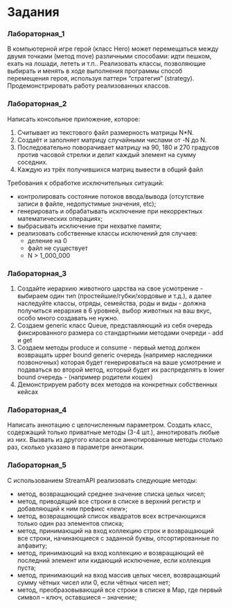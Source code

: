 # Задания
### Лабораторная_1
В компьютерной игре герой (класс Hero) может перемещаться между двумя точками (метод move) различными способами: идти пешком, ехать на лошади, лететь и т.п.. Реализовать классы, позволяющие выбирать и менять в ходе выполнения программы способ перемещения героя, используя паттерн “стратегия” (strategy). Продемонстрировать работу реализованных классов. 

### Лабораторная_2
Написать консольное приложение, которое:
1. Считывает из текстового файл размерность матрицы N*N.
2. Создаёт и заполняет матрицу случайными числами от -N до N.
3. Последовательно поворачивает матрицу на 90, 180 и 270 градусов против часовой стрелки и делит каждый элемент на сумму соседних.
4. Каждую из трёх получившихся матриц вывести в общий файл
    
Требования к обработке исключительных ситуаций:
  *	контролировать состояние потоков ввода/вывода (отсутствие записи в файле, недопустимые значения, etc);
  *	генерировать и обрабатывать исключение при некорректных математических операциях;
  *	выбрасывать исключение при нехватке памяти;
  *	реализовать собственные классы исключений для случаев: 
      -	деление на 0
      -	файл не существует
      -	N > 1_000_000
      
### Лабораторная_3
1. Создайте иерархию животного царства на свое усмотрение - выбираем один тип (простейшие/губки/хордовые и т.д.), а далее наследуйте классы, отряды, семейства, роды и виды - должна получиться иерархия в 6 уровней, выбор животных на ваш вкус, особо много создавать не нужно.
2. Создаем generic класс Queue, представляющий из себя очередь фиксированного размера со стандартными методами очереди - add и get
3. Создаем методы produce и consume - первый метод должен возвращать upper bound generic очередь (например наследники позвоночных) которая будет генерироваться на ваше усмотрение и подаваться во второй метод, который будет их раcпределять в lower bound очередь - (например родители кошек)
4. Демонстрируем работу всех методов на конкретных собственных кейсах

### Лабораторная_4
Написать аннотацию с целочисленным параметром. Создать класс, содержащий только приватные методы (3-4 шт.), аннотировать любые из них. Вызвать из другого класса все аннотированные методы столько раз, сколько указано в параметре аннотации.

### Лабораторная_5
С использованием StreamAPI реализовать следующие методы:
  - метод, возвращающий среднее значение списка целых чисел;
  - метод, приводящий все строки в списке в верхний регистр и добавляющий к ним префикс «_new_»;
  - метод, возвращающий список квадратов всех встречающихся только один раз элементов списка;
  - метод, принимающий на вход коллекцию строк и возвращающий все строки, начинающиеся с заданной буквы, отсортированные по алфавиту;
  - метод, принимающий на вход коллекцию и возвращающий её последний элемент или кидающий исключение, если коллекция пуста;
  - метод, принимающий на вход массив целых чисел, возвращающий сумму чётных чисел или 0, если чётных чисел нет;
  - метод, преобразовывающий все строки в списке в Map, где первый символ – ключ, оставшиеся – значение;
